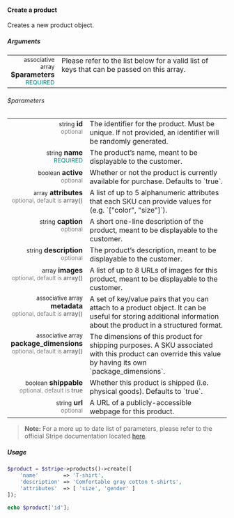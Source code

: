 #### Create a product

Creates a new product object.

##### Arguments

<table>
    <tbody>
        <tr valign="top">
            <td width="20%" style="text-align: right">
                <small>associative array</small> <strong>$parameters</strong><br />
                <small style="color: teal;">REQUIRED</small>
            </td>
            <td width="80%">
                Please refer to the list below for a valid list of keys that can be passed on this array.
            </td>
        </tr>
    </tbody>
</table>

###### $parameters

<table>
    <tbody>
        <tr valign="top">
            <td width="20%" style="text-align: right">
                <small>string</small> <strong>id</strong><br />
                <small style="color: grey;">optional</small>
            </td>
            <td width="80%">
                The identifier for the product. Must be unique. If not provided, an identifier will be randomly generated.
            </td>
        </tr>
        <tr valign="top">
            <td width="20%" style="text-align: right">
                <small>string</small> <strong>name</strong><br />
                <small style="color: teal;">REQUIRED</small>
            </td>
            <td width="80%">
                The product’s name, meant to be displayable to the customer.
            </td>
        </tr>
        <tr valign="top">
            <td width="20%" style="text-align: right">
                <small>boolean</small> <strong>active</strong><br />
                <small style="color: grey;">optional</small>
            </td>
            <td width="80%">
                Whether or not the product is currently available for purchase. Defaults to `true`.
            </td>
        </tr>
        <tr valign="top">
            <td width="20%" style="text-align: right">
                <small>array</small> <strong>attributes</strong><br />
                <small style="color: grey;">optional, default is <strong>array()</strong></small>
            </td>
            <td width="80%">
                A list of up to 5 alphanumeric attributes that each SKU can provide values for (e.g. `["color", "size"]`).
            </td>
        </tr>
        <tr valign="top">
            <td width="20%" style="text-align: right">
                <small>string</small> <strong>caption</strong><br />
                <small style="color: grey;">optional</small>
            </td>
            <td width="80%">
                A short one-line description of the product, meant to be displayable to the customer.
            </td>
        </tr>
        <tr valign="top">
            <td width="20%" style="text-align: right">
                <small>string</small> <strong>description</strong><br />
                <small style="color: grey;">optional</small>
            </td>
            <td width="80%">
                The product’s description, meant to be displayable to the customer.
            </td>
        </tr>
        <tr valign="top">
            <td width="20%" style="text-align: right">
                <small>array</small> <strong>images</strong><br />
                <small style="color: grey;">optional, default is <strong>array()</strong></small>
            </td>
            <td width="80%">
                A list of up to 8 URLs of images for this product, meant to be displayable to the customer.
            </td>
        </tr>
        <tr valign="top">
            <td width="20%" style="text-align: right">
                <small>associative array</small> <strong>metadata</strong><br />
                <small style="color: grey;">optional, default is <strong>array()</strong></small>
            </td>
            <td width="80%">
                A set of key/value pairs that you can attach to a product object. It can be useful for storing additional information about the product in a structured format.
            </td>
        </tr>
        <tr valign="top">
            <td width="20%" style="text-align: right">
                <small>associative array</small> <strong>package_dimensions</strong><br />
                <small style="color: grey;">optional, default is <strong>array()</strong></small>
            </td>
            <td width="80%">
                The dimensions of this product for shipping purposes. A SKU associated with this product can override this value by having its own `package_dimensions`.
            </td>
        </tr>
        <tr valign="top">
            <td width="20%" style="text-align: right">
                <small>boolean</small> <strong>shippable</strong><br />
                <small style="color: grey;">optional, default is <strong>true</strong></small>
            </td>
            <td width="80%">
                Whether this product is shipped (i.e. physical goods). Defaults to `true`.
            </td>
        </tr>
        <tr valign="top">
            <td width="20%" style="text-align: right">
                <small>string</small> <strong>url</strong><br />
                <small style="color: grey;">optional</small>
            </td>
            <td width="80%">
                A URL of a publicly-accessible webpage for this product.
            </td>
        </tr>
    </tbody>
</table>

> **Note:** For a more up to date list of parameters, please refer to the official Stripe documentation located [here](https://stripe.com/docs/api#create_product).

##### Usage

```php
$product = $stripe->products()->create([
    'name'        => 'T-shirt',
    'description' => 'Comfortable gray cotton t-shirts',
    'attributes'  => [ 'size', 'gender' ]
]);

echo $product['id'];
```
